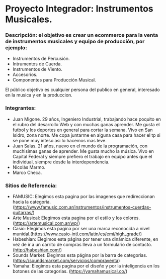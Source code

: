 # Proyecto Integrador: Instrumentos Musicales.

### Descripción: el objetivo es crear un ecommerce para la venta de instrumentos musicales y equipo de producción, por ejemplo:

- Instrumentos de Percusión.
- Intrumentos de Cuerda.
- Instrumentos de Viento.
- Accesorios.
- Componentes para Producción Musical.

El público objetivo es cualquier persona del publico en general, interesado en la musica y en la produccion.

### Integrantes:

- Juan Migone. 29 años, Ingeniero Industrial, trabajando hace poquito en el rubro del desarrollo Web y con muchas ganas aprender. Me gusta el futbol y los deportes en general para cortar la semana. Vivo en San Isidro, zona norte. Me copa juntarme en alguna casa para hacer el tp si se pone muy inteso asi lo hacemos mas leve.
- Juan Salas. 21 años, nuevo en el mundo de la programación, con muchisimas ganas de aprender. Me gusta mucho la música. Vivo en Capital Federal y siempre prefiero el trabajo en equipo antes que el individual, siempre desde la interdependencia.
- Nicolás Marmo.
- Marco Checa.

### Sitios de Referencia:

- FAMUSIC: Elegimos esta pagina por las imagenes que redireccionan hacia la categoria. (https://www.famusic.com.ar/instrumentos/instrumentos-cuerdas-guitarras/)
- Arte Musical: Elegimos esta pagina por el estilo y los colores. (https://artemusical.com.ar/wp/)
- Casio: Elegimos esta pagina por ser una marca reconocida a nivel munidal.(https://www.casio-intl.com/latin/es/emi/high_grade/)
- Habeshian: Elegimos esta página por tener una dinámica diferente, en vez de ir a un carrito de compras lleva a un formulario de contacto. (http://habeshian.com/)
- Sounds Market: Elegimos esta página por la barra de categorias. (https://soundsmarket.com/servicios/compraventa)
- Yamaha: Elegimos esta pagina por el diseño y por la inteligencia en los botones de las categorias. (https://yamahamusical.co/)
